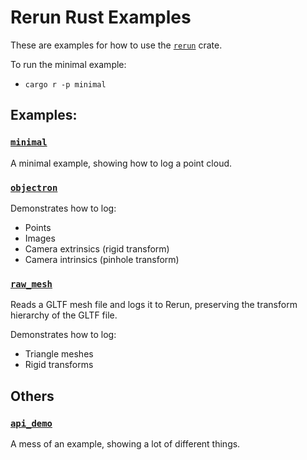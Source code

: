 # Rerun Rust Examples
These are examples for how to use the [`rerun`](https://github.com/rerun-io/rerun/tree/latest/crates/rerun) crate.

To run the minimal example:
* `cargo r -p minimal`

## Examples:

### [`minimal`](minimal)
A minimal example, showing how to log a point cloud.

### [`objectron`](objectron)
Demonstrates how to log:
* Points
* Images
* Camera extrinsics (rigid transform)
* Camera intrinsics (pinhole transform)

### [`raw_mesh`](raw_mesh)
Reads a GLTF mesh file and logs it to Rerun, preserving the transform hierarchy of the GLTF file.

Demonstrates how to log:
* Triangle meshes
* Rigid transforms

## Others

### [`api_demo`](api_demo)
A mess of an example, showing a lot of different things.
